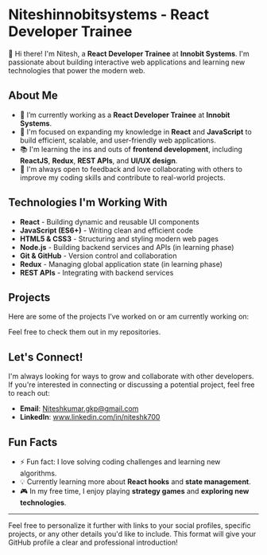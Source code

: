 # Niteshinnobitsystems - React Developer Trainee

👋 Hi there! I'm Nitesh, a **React Developer Trainee** at **Innobit Systems**. I'm passionate about building interactive web applications and learning new technologies that power the modern web.

## About Me

- 🔭 I’m currently working as a **React Developer Trainee** at **Innobit Systems**.
- 🌱 I'm focused on expanding my knowledge in **React** and **JavaScript** to build efficient, scalable, and user-friendly web applications.
- 📚 I'm learning the ins and outs of **frontend development**, including **ReactJS**, **Redux**, **REST APIs**, and **UI/UX design**.
- 💬 I'm always open to feedback and love collaborating with others to improve my coding skills and contribute to real-world projects.

## Technologies I'm Working With

- **React** - Building dynamic and reusable UI components
- **JavaScript (ES6+)** - Writing clean and efficient code
- **HTML5 & CSS3** - Structuring and styling modern web pages
- **Node.js** - Building backend services and APIs (in learning phase)
- **Git & GitHub** - Version control and collaboration
- **Redux** - Managing global application state (in learning phase)
- **REST APIs** - Integrating with backend services

## Projects

Here are some of the projects I’ve worked on or am currently working on:


Feel free to check them out in my repositories.

## Let's Connect!

I'm always looking for ways to grow and collaborate with other developers. If you're interested in connecting or discussing a potential project, feel free to reach out:

- **Email**: Niteshkumar.gkp@gmail.com
- **LinkedIn**: www.linkedin.com/in/niteshk700


## Fun Facts

- ⚡ Fun fact: I love solving coding challenges and learning new algorithms.
- 💡 Currently learning more about **React hooks** and **state management**.
- 🎮 In my free time, I enjoy playing **strategy games** and **exploring new technologies**.

---

Feel free to personalize it further with links to your social profiles, specific projects, or any other details you'd like to include. This format will give your GitHub profile a clear and professional introduction!
